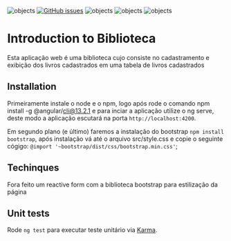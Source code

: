 ![objects](https://user-images.githubusercontent.com/53875554/176582017-cb1156bb-3529-412c-b6cd-5f146725ea3c.jpg)
<a href="https://github.com/Joao-Victor-Medeiros/biblioteca-frontend/issues"><img alt="GitHub issues" src="https://img.shields.io/github/issues/Joao-Victor-Medeiros/biblioteca-frontend"></a>
![objects](https://img.shields.io/static/v1?label=npm&message=13.2.1&color=<COLOR>)
![objects](https://img.shields.io/static/v1?label=bootstrap&message=5.2&color=<COLOR>)
![objects](https://img.shields.io/static/v1?label=Angular&message=13.2.0&color=<COLOR>)

# Introduction to Biblioteca
Esta aplicação web é uma biblioteca cujo consiste no cadastramento e exibição dos livros cadastrados em uma tabela de livros cadastrados

## Installation

Primeiramente instale o node e  o npm, logo após rode o comando npm install -g @angular/cli@13.2.1 e para inciar a aplicação utilize o ng serve, deste modo a aplicação escutará na porta `http://localhost:4200`.

Em segundo plano (e último) faremos a instalação do bootstrap `npm install bootstrap`, após instalação vá até o arquivo src/style.css e copie o seguinte cógigo: `@import '~bootstrap/dist/css/bootstrap.min.css'`;

## Techinques
Fora feito um reactive form com a biblioteca bootstrap para estilização da página

## Unit tests

Rode `ng test` para executar teste unitário via [Karma](https://karma-runner.github.io).

